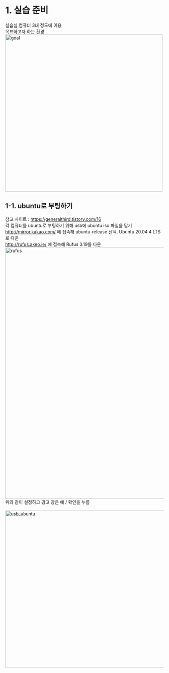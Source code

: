 # 1. 실습 준비
실습실 컴퓨터 3대 정도에 이용 <br>
목표하고자 하는 환경
<br>
<img src="https://github.com/RainingCodes/mysql_performance_schema/blob/main/img/img35.jpg" width="500px" height="500px" alt="goal"></img><br/>

## 1-1. ubuntu로 부팅하기
참고 사이트 : https://generalthird.tistory.com/16 <br>
각 컴퓨터를 ubuntu로 부팅하기 위해 usb에 ubuntu iso 파일을 담기 <br>
http://mirror.kakao.com/ 에 접속해 ubuntu-release 선택, Ubuntu 20.04.4 LTS로 다운 <br>
http://rufus.akeo.ie/ 에 접속해 Rufus 3.19를 다운
<br>
<img src="https://github.com/RainingCodes/mysql_performance_schema/blob/main/img/img36.JPG" width="700px" height="800px" alt="rufus"></img><br/>
위와 같이 설정하고 경고 창은 예 / 확인을 누름 <br>
<br>
<img src="https://github.com/RainingCodes/mysql_performance_schema/blob/main/img/img37.JPG" width="700px" height="500px" alt="usb_ubuntu"></img><br/>